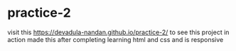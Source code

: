 # practice-2
visit this https://devadula-nandan.github.io/practice-2/ to see this project in action
made this after completing learning html and css and is responsive 
